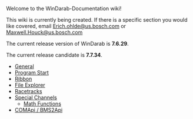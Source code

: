 Welcome to the WinDarab-Documentation wiki!

This wiki is currently being created. If there is a specific section you would like covered, email [Erich.ohlde@us.bosch.com](mailto:erich.ohlde@us.bosch.com) or [Maxwell.Houck@us.bosch.com](mailto:maxwell.houck@us.bosch.com)

The current release version of WinDarab is **7.6.29**.

The current release candidate is **7.7.34**.

- [General](General)
- [Program Start](Program-Start)
- [Ribbon](Ribbon)
- [File Explorer](File%20Explorer)
- [Racetracks](Racetracks)
- [Special Channels](Special%20Channels)
  - [Math Functions](Math%20Functions)
- [COMApi / BMS2Api](COM%20Api)
